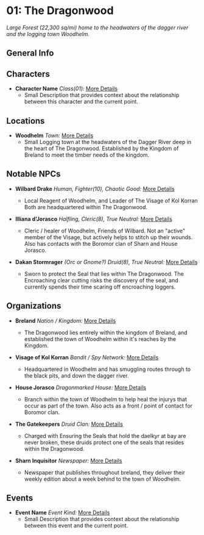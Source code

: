 # 01: The Dragonwood

*Large Forest (22,300 sq/mi) home to the headwaters of the dagger river and the
logging town Woodhelm.*

## General Info

## Characters

- **Character Name** *Class(01):* [More Details](../characters/file_name) 
  - Small Description that provides context about the relationship between this 
  character and the current point.

## Locations

- **Woodhelm** *Town:* [More Details](../locations/file_name) 
  - Small Logging town at the headwaters of the Dagger River deep in the heart of The Dragonwood.
  Established by the Kingdom of Breland to meet the timber needs of the kingdom.
  
## Notable NPCs

- **Wilbard Drake** *Human, Fighter(10), Chaotic Good:* [More Details](../npcs/wilbard_drake_of_galethspyre.md) 
  - Local Reagent of Woodhelm, and Leader of The Visage of Kol Korran Both are headquartered within
  The Dragonwood.
  
- **Illiana d'Jorasco** *Halfling, Cleric(8), True Neutral:* [More Details](../npcs/illiana_d'jorasco.md)
  - Cleric / healer of Woodhelm, Friends of Wilbard. Not an "active" member of the Visage, but actively
  helps to stitch up their wounds. Also has contacts with the Boromor clan of Sharn and House Jorasco.
  
- **Dakan Stormrager** *(Orc or Gnome?) Druid(8), True Neutral:* [More Details](../npcs/some_druid.md)
  - Sworn to protect the Seal that lies within The Dragonwood. The Encroaching clear cutting risks the
  discovery of the seal, and currently spends their time scaring off encroaching loggers.
  
## Organizations

- **Breland** *Nation / Kingdom:* [More Details](../organizations/file_name) 
  - The Dragonwood lies entirely within the kingdom of Breland, and established the town of
  Woodhelm within it's reaches by the Kingdom.
  
- **Visage of Kol Korran** *Bandit / Spy Network:* [More Details](../organizations/visage_of_kol_korran.md) 
  - Headquartered in Woodhelm and has smuggling routes through to the black pits, and down the dagger river.
  
- **House Jorasco** *Dragonmarked House:* [More Details](../organizations/house_jorasco.md)
  - Branch within the town of Woodhelm to help heal the injurys that occur as part of the town. Also acts as
  a front / point of contact for Boromor clan.
  
- **The Gatekeepers** *Druid Clan:* [More Details](../organizations/the_gatekeepers.md)
  - Charged with Ensuring the Seals that hold the daelkyr at bay are never broken, these druids protect one
  of the seals that resides within the Dragonwood.
  
- **Sharn Inquisitor** *Newspaper:* [More Details](../organizations/sharn_inquisitor.md)
  - Newspaper that publishes throughout breland, they deliver their weekly edition about a week behind to the
  town of Woodhelm.
  
## Events

- **Event Name** *Event Kind:* [More Details](../events/file_name) 
  - Small Description that provides context about the relationship between this 
  event and the current point.
